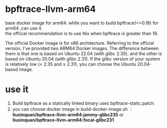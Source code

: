 # bpftrace-llvm-arm64
base docker image for arm64. while you want to build bpftrace(&lt;=0.19) for arm64 ,can use it.   
the official recommendation is to use Nix when bpftrace is greater than 19.

The official Docker image is for x86 architecture. Referring to the official version, I've provided two ARM64 Docker images. 
The difference between them is that one is based on Ubuntu 22.04 (with glibc 2.35), and the other is based on Ubuntu 20.04 (with glibc 2.31). If the glibc version of your system is relatively low (< 2.35 and ≥ 2.31), you can choose the Ubuntu 20.04-based image.


# use it
1. Build bpftrace as a statically linked binary uses bpftrace-static.patch.
2. you can choose docker image in build-docker-image.sh ：**liuxinquan/bpftrace-llvm-arm64:jammy-glibc235** or **liuxinquan/bpftrace-llvm-arm64:focal-glibc231**
